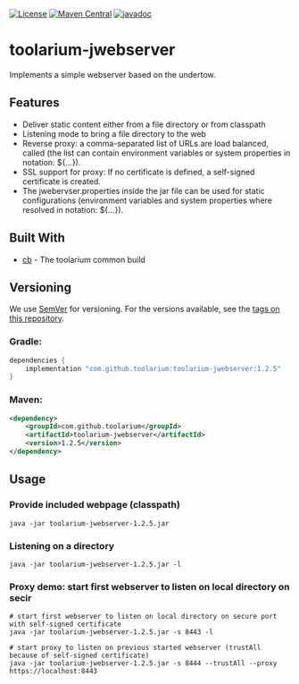[![License](https://img.shields.io/github/license/toolarium/toolarium-jwebserver)](https://github.com/toolarium/toolarium-jwebserver/blob/master/LICENSE)
[![Maven Central](https://img.shields.io/maven-central/v/com.github.toolarium/toolarium-jwebserver/1.2.5)](https://search.maven.org/artifact/com.github.toolarium/toolarium-jwebserver/1.2.5/jar)
[![javadoc](https://javadoc.io/badge2/com.github.toolarium/toolarium-jwebserver/javadoc.svg)](https://javadoc.io/doc/com.github.toolarium/toolarium-jwebserver)

# toolarium-jwebserver

Implements a simple webserver based on the undertow.

## Features
 * Deliver static content either from a file directory or from classpath
 * Listening mode to bring a file directory to the web
 * Reverse proxy: a comma-separated list of URLs are load balanced, called (the list can contain environment variables or system properties in notation: ${...}).
 * SSL support for proxy: If no certificate is defined, a self-signed certificate is created.
 * The jwebervser.properties inside the jar file can be used for static configurations (environment variables and system properties where resolved in notation: ${...}).

## Built With

* [cb](https://github.com/toolarium/common-build) - The toolarium common build

## Versioning

We use [SemVer](http://semver.org/) for versioning. For the versions available, see the [tags on this repository](https://github.com/toolarium/toolarium-jwebserver/tags). 


### Gradle:

```groovy
dependencies {
    implementation "com.github.toolarium:toolarium-jwebserver:1.2.5"
}
```

### Maven:

```xml
<dependency>
    <groupId>com.github.toolarium</groupId>
    <artifactId>toolarium-jwebserver</artifactId>
    <version>1.2.5</version>
</dependency>
```

## Usage

### Provide included webpage (classpath)
```
java -jar toolarium-jwebserver-1.2.5.jar
```

### Listening on a directory
```
java -jar toolarium-jwebserver-1.2.5.jar -l
```

### Proxy demo: start first webserver to listen on local directory on secir
```
# start first webserver to listen on local directory on secure port with self-signed certificate
java -jar toolarium-jwebserver-1.2.5.jar -s 8443 -l

# start proxy to listen on previous started webserver (trustAll because of self-signed certificate)
java -jar toolarium-jwebserver-1.2.5.jar -s 8444 --trustAll --proxy https://localhost:8443
```
